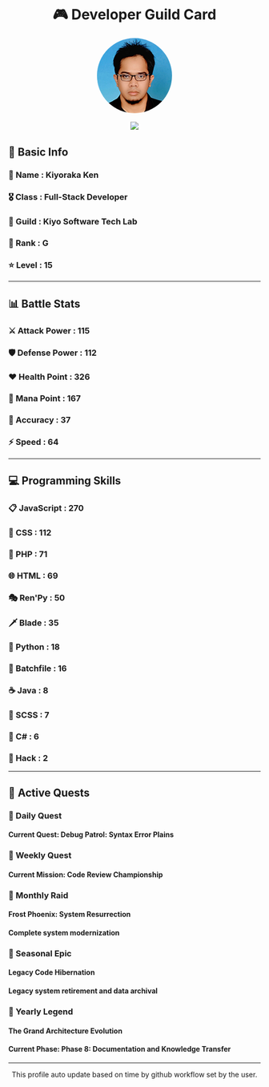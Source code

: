 <div align="center">

# 🎮 Developer Guild Card

<!-- Replace with your profile image -->
<img src="./assets/profile.png" width="150" height="150" style="border-radius: 50%"/>

![](https://komarev.com/ghpvc/?username=Kiyoraka&style=flat)
</div>

##  📌 Basic Info
### 👤 Name : Kiyoraka Ken
### 🎖️ Class : Full-Stack Developer
### 🎪 Guild : Kiyo Software Tech Lab 
### 🔰 Rank : G 
### ⭐ Level : 15

---
## 📊 Battle Stats

### ⚔️ Attack Power  : 115 
### 🛡️ Defense Power : 112 
### ❤️ Health Point  : 326 
### 🔮 Mana Point    : 167 
### 🎯 Accuracy      : 37 
### ⚡ Speed         : 64

---
## 💻 Programming Skills

### 📋 JavaScript : 270
### 🎨 CSS : 112
### 🐘 PHP : 71
### 🌐 HTML : 69
### 🎭 Ren'Py : 50
### 🗡️ Blade : 35
### 🐍 Python : 18
### 📝 Batchfile : 16
### ☕ Java : 8
### 📝 SCSS : 7
### 🎯 C# : 6
### 📝 Hack : 2

---
## 📜 Active Quests

### 🌅 Daily Quest

#### Current Quest: Debug Patrol: Syntax Error Plains

### 📅 Weekly Quest
#### Current Mission: Code Review Championship

### 🌙 Monthly Raid
#### Frost Phoenix: System Resurrection
#### Complete system modernization

### 🌠 Seasonal Epic
#### Legacy Code Hibernation
#### Legacy system retirement and data archival

### 👑 Yearly Legend
#### The Grand Architecture Evolution
#### Current Phase: Phase 8: Documentation and Knowledge Transfer

---
<div align="center">
  This profile auto update based on time by github workflow set by the user.
</div>